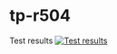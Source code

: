 # tp-r504

Test results [![Test results](https://github.com/emma-cecilia/tp-r504/actions/workflows/pytest.yml/badge.svg)](https://github.com/emma-cecilia/tp-r504/actions/workflows/pytest.yml)
